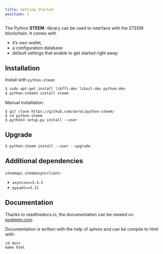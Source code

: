 ```yaml
---
title: Getting Started 
position: 1
---
```


The Python **STEEM** -library can be used to interface with the STEEM blockchain. It comes with

-   it’s own wallet,
-   a configuration database
-   default settings that enable to get started right away

Installation
------------

Install with `python-steem`:

~~~ bash
$ sudo apt-get install libffi-dev libssl-dev python-dev
$ python-steem3 install steem
~~~

Manual installation:

    $ git clone https://github.com/xeroc/python-steem/
    $ cd python-steem
    $ python3 setup.py install --user

Upgrade
-------

    $ python-steem install --user --upgrade

Additional dependencies
-----------------------

`steemapi.steemasyncclient`:
 * `asyncio==3.4.3`
 * `pyyaml==3.11`

Documentation
-------------

Thanks to readthedocs.io, the documentation can be viewed on
[pysteem.com](http://pysteem.com)

Documentation is written with the help of sphinx and can be compile to
html with:

    cd docs
    make html